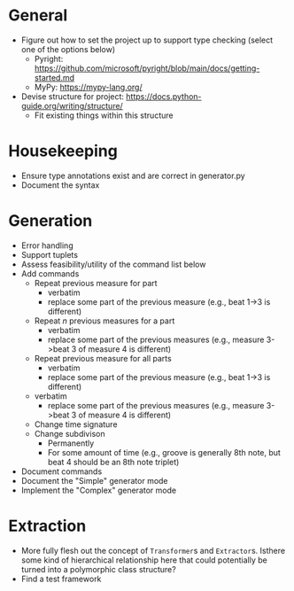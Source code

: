 # General
- Figure out how to set the project up to support type checking (select one of the options below)
  - Pyright: https://github.com/microsoft/pyright/blob/main/docs/getting-started.md
  - MyPy: https://mypy-lang.org/
- Devise structure for project: https://docs.python-guide.org/writing/structure/
  - Fit existing things within this structure


# Housekeeping
- Ensure type annotations exist and are correct in generator.py
- Document the syntax


# Generation
  - Error handling
  - Support tuplets
  - Assess feasibility/utility of the command list below
  - Add commands
    - Repeat previous measure for part
      - verbatim
      - replace some part of the previous measure (e.g., beat 1->3 is different)
    - Repeat *n* previous measures for a part
      - verbatim
      - replace some part of the previous measures (e.g., measure 3->beat 3 of measure 4 is different)
    - Repeat previous measure for all parts
      - verbatim
      - replace some part of the previous measure (e.g., beat 1->3 is different)
    - verbatim
      - replace some part of the previous measures (e.g., measure 3->beat 3 of measure 4 is different)
    - Change time signature
    - Change subdivison
      - Permanently
      - For some amount of time (e.g., groove is generally 8th note, but beat 4 should be an 8th note triplet)
  - Document commands
  - Document the "Simple" generator mode
  - Implement the "Complex" generator mode
  
# Extraction
<ul>
    <li>More fully flesh out the concept of <code>Transformer</code>s and <code>Extractor</code>s. Isthere some kind of hierarchical relationship here that could potentially be turned into a polymorphic class structure?</li>
    <li>Find a test framework</li>
</ul>

